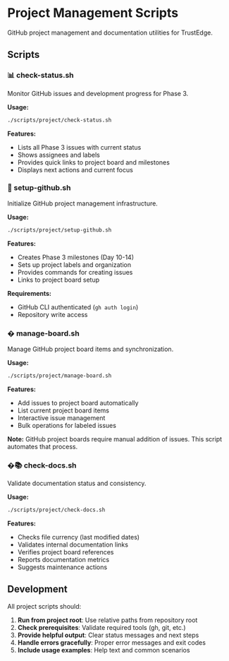<!--
Copyright (c) 2025 John Turner
MPL-2.0: https://mozilla.org/MPL/2.0/
Project: trustedge — Privacy and trust at the edge.
GitHub: https://github.com/johnzilla/trustedge
-->

# Project Management Scripts

GitHub project management and documentation utilities for TrustEdge.

## Scripts

### 📊 check-status.sh
Monitor GitHub issues and development progress for Phase 3.

**Usage:**
```bash
./scripts/project/check-status.sh
```

**Features:**
- Lists all Phase 3 issues with current status
- Shows assignees and labels
- Provides quick links to project board and milestones
- Displays next actions and current focus

### 🚀 setup-github.sh
Initialize GitHub project management infrastructure.

**Usage:**
```bash
./scripts/project/setup-github.sh
```

**Features:**
- Creates Phase 3 milestones (Day 10-14)
- Sets up project labels and organization
- Provides commands for creating issues
- Links to project board setup

**Requirements:**
- GitHub CLI authenticated (`gh auth login`)
- Repository write access

### � manage-board.sh
Manage GitHub project board items and synchronization.

**Usage:**
```bash
./scripts/project/manage-board.sh
```

**Features:**
- Add issues to project board automatically
- List current project board items
- Interactive issue management
- Bulk operations for labeled issues

**Note:** GitHub project boards require manual addition of issues. This script automates that process.

### �📚 check-docs.sh
Validate documentation status and consistency.

**Usage:**
```bash
./scripts/project/check-docs.sh
```

**Features:**
- Checks file currency (last modified dates)
- Validates internal documentation links
- Verifies project board references
- Reports documentation metrics
- Suggests maintenance actions

## Development

All project scripts should:

1. **Run from project root**: Use relative paths from repository root
2. **Check prerequisites**: Validate required tools (gh, git, etc.)
3. **Provide helpful output**: Clear status messages and next steps
4. **Handle errors gracefully**: Proper error messages and exit codes
5. **Include usage examples**: Help text and common scenarios

